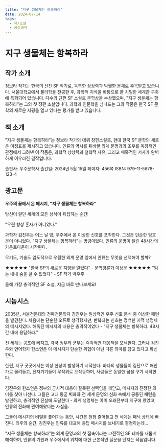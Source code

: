 ```yaml
---
title: "지구 생물체는 항복하라"
date: 2024-07-14
tags: 
  - 책/소설
  - 공상과학
---
```


# 지구 생물체는 항복하라

## 작가 소개

정보라 작가는 한국의 신진 SF 작가로, 독특한 상상력과 탁월한 문체로 주목받고 있습니다. 서울대학교에서 물리학을 전공한 후, 과학적 지식을 바탕으로 한 치밀한 세계관 구축에 특화되어 있습니다. 다수의 단편 SF 소설로 문학상을 수상했으며, "지구 생물체는 항복하라"는 그의 첫 장편 소설입니다. 과학과 인문학을 넘나드는 그의 작품은 한국 SF 문학의 새로운 지평을 열고 있다는 평가를 받고 있습니다.

## 책 소개

"지구 생물체는 항복하라"는 정보라 작가의 데뷔 장편소설로, 현대 한국 SF 문학의 새로운 이정표를 제시하고 있습니다. 인류의 역사를 뒤바꿀 외계 문명과의 조우를 독창적인 관점에서 그려낸 이 작품은, 과학적 상상력과 철학적 사유, 그리고 매혹적인 서사가 완벽하게 어우러진 걸작입니다.

출판사: 우주문학사
출간일: 2024년 5월 15일
페이지: 456쪽
ISBN: 979-11-5678-123-4

## 광고문

**우주의 끝에서 온 메시지, "지구 생물체는 항복하라"**

당신이 알던 세계의 모든 상식이 뒤집히는 순간!

"우린 항상 혼자가 아니었다."

과학자 김진우는 어느 날 밤, 우주에서 온 이상한 신호를 포착한다. 그것은 단순한 암호문이 아니었다. "지구 생물체는 항복하라"는 명령이었다. 인류의 운명이 달린 48시간의 카운트다운이 시작된다.

무기도, 기술도 압도적으로 우월한 외계 문명 앞에서 인류는 무엇을 선택해야 할까?

★★★★★ "한국 SF의 새로운 지평을 열었다" - 문학평론가 이상문
★★★★★ "읽는 내내 숨을 쉴 수 없었다" - SF 작가 박우주

올해 가장 충격적인 SF 소설, 지금 바로 만나보세요!

## 시놉시스

2035년, 서울천문대의 전파천문학자 김진우는 일상적인 우주 신호 분석 중 이상한 패턴을 발견한다. 처음에는 단순한 오류로 생각했지만, 반복되는 신호는 명백한 지적 생명체의 메시지였다. 해독된 메시지의 내용은 충격적이었다 - "지구 생물체는 항복하라. 48시간 내에 응답하라."

전 세계는 공포에 빠지고, 각국 정부와 군부는 즉각적인 대응책을 모색한다. 그러나 김진우와 언어학자 한소연은 이 메시지가 단순한 위협이 아닌 다른 의미를 담고 있다고 확신한다.

한편, 지구 곳곳에서는 이상 현상이 발생하기 시작한다. 바다의 생물들이 집단으로 해안가로 몰려들고, 전자기기들이 무작위로 오작동하며, 사람들은 동일한 꿈을 꾸기 시작한다. 

김진우와 한소연은 정부의 군사적 대응이 잘못된 선택임을 깨닫고, 메시지의 진정한 의미를 찾아 나선다. 그들은 고대 동굴 벽화와 전 세계 문명의 신화 속에서 공통된 패턴을 발견하고, 충격적인 진실에 도달한다 - 외계 생명체는 이미 오래전부터 지구에 왔었고, 인류의 진화에 관여해왔다는 사실을.

그들이 메시지의 비밀을 풀어가는 동안, 시간은 점점 줄어들고 전 세계는 패닉 상태에 빠진다. 최후의 순간, 김진우는 인류를 대표해 응답 메시지를 보내기로 결정하는데...

"지구 생물체는 항복하라"는 외계 문명과의 첫 접촉이라는 고전적인 SF 테마를 새롭게 해석하며, 인류의 기원과 우주에서의 위치에 대한 근본적인 질문을 던지는 작품입니다. 